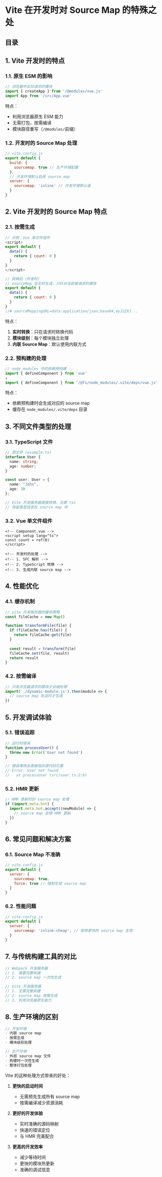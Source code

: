 
# Vite 在开发时对 Source Map 的特殊之处


## 目录
<!-- toc -->
 ## 1. Vite 开发时的特点 

### 1.1. 原生 ESM 的影响

```javascript
// 浏览器中实际请求的模块
import { createApp } from '/@modules/vue.js'
import App from '/src/App.vue'
```

特点：
- 利用浏览器原生 ESM 能力
- 无需打包，按需编译
- 模块路径重写（`/@modules/`前缀）

### 1.2. 开发时的 Source Map 处理

```javascript
// vite.config.js
export default {
  build: {
    sourcemap: true // 生产环境配置
  },
  // 开发环境默认启用 source map
  server: {
    sourcemap: 'inline' // 开发环境默认值
  }
}
```

## 2. Vite 开发时的 Source Map 特点

### 2.1. 按需生成

```javascript
// 示例：Vue 单文件组件
<script>
export default {
  data() {
    return { count: 0 }
  }
}
</script>

// 转换后（开发时）
// sourceMap 会实时生成，只针对当前被请求的模块
export default {
  data() {
    return { count: 0 }
  }
}
//# sourceMappingURL=data:application/json;base64,eyJ2ZXJ...
```

特点：
1. **实时转换**：只在请求时转换代码
2. **模块级别**：每个模块独立处理
3. **内联 Source Map**：默认使用内联方式

### 2.2. 预构建的处理

```javascript
// node_modules 中的依赖预构建
import { defineComponent } from 'vue'
↓
import { defineComponent } from '/@fs/node_modules/.vite/deps/vue.js'
```

特点：
- 依赖预构建时会生成对应的 source map
- 缓存在 `node_modules/.vite/deps` 目录

## 3. 不同文件类型的处理

### 3.1. TypeScript 文件

```typescript
// 源文件 (example.ts)
interface User {
  name: string;
  age: number;
}

const user: User = {
  name: "John",
  age: 30
};

// Vite 开发服务器直接转换，无需 tsc
// 保留类型信息在 source map 中
```

### 3.2. Vue 单文件组件

```vue
<!-- Component.vue -->
<script setup lang="ts">
const count = ref(0)
</script>

<!-- 开发时的处理 -->
<!-- 1. SFC 解析 -->
<!-- 2. TypeScript 转换 -->
<!-- 3. 生成内联 source map -->
```

## 4. 性能优化

### 4.1. 缓存机制

```javascript
// vite 开发服务器的缓存策略
const fileCache = new Map()

function transformFile(file) {
  if (fileCache.has(file)) {
    return fileCache.get(file)
  }
  
  const result = transform(file)
  fileCache.set(file, result)
  return result
}
```

### 4.2. 按需编译

```javascript
// 只有浏览器请求的模块才会被处理
import('./dynamic-module.js').then(module => {
  // source map 在这时才生成
})
```

## 5. 开发调试体验

### 5.1. 错误追踪

```javascript
// 运行时错误
function processUser() {
  throw new Error('User not found')
}

// 错误堆栈会直接指向源代码位置
// Error: User not found
//   at processUser (src/user.ts:2:9)
```

### 5.2. HMR 更新

```javascript
// HMR 更新时的 source map 处理
if (import.meta.hot) {
  import.meta.hot.accept((newModule) => {
    // source map 会随 HMR 更新
  })
}
```

## 6. 常见问题和解决方案

### 6.1. Source Map 不准确

```javascript
// vite.config.js
export default {
  server: {
    sourcemap: true,
    force: true // 强制生成 source map
  }
}
```

### 6.2. 性能问题

```javascript
// vite.config.js
export default {
  server: {
    sourcemap: 'inline-cheap', // 使用更快的 source map 生成
  }
}
```

## 7. 与传统构建工具的对比

```javascript hl:3,7
// Webpack 开发服务器
// 1. 需要完整构建
// 2. source map 一次性生成

// Vite 开发服务器
// 1. 无需完整构建
// 2. source map 按需生成
// 3. 利用浏览器原生能力
```

## 8. 生产环境的区别

```javascript
// 开发环境
- 内联 source map
- 按需生成
- 模块级别处理

// 生产环境
- 外部 source map 文件
- 构建时一次性生成
- 整体打包处理
```

Vite 的这种处理方式带来的好处：

1. **更快的启动时间**
   - 无需预先生成所有 source map
   - 按需编译减少资源消耗

2. **更好的开发体验**
   - 实时准确的源码映射
   - 快速的错误定位
   - 与 HMR 完美配合

3. **更高的开发效率**
   - 减少等待时间
   - 更快的模块热更新
   - 准确的调试信息

